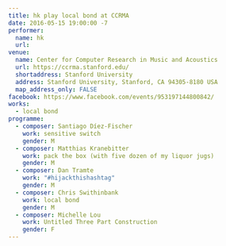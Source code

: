 ```yaml
---
title: hk play local bond at CCRMA
date: 2016-05-15 19:00:00 -7
performer:
  name: hk
  url:
venue:
  name: Center for Computer Research in Music and Acoustics
  url: https://ccrma.stanford.edu/
  shortaddress: Stanford University
  address: Stanford University, Stanford, CA 94305-8180 USA
  map_address_only: FALSE
facebook: https://www.facebook.com/events/953197144800842/
works:
  - local bond
programme:
  - composer: Santiago Díez-Fischer
    work: sensitive switch
    gender: M
  - composer: Matthias Kranebitter
    work: pack the box (with five dozen of my liquor jugs)
    gender: M
  - composer: Dan Tramte
    work: "#hijackthishashtag"
    gender: M
  - composer: Chris Swithinbank
    work: local bond
    gender: M
  - composer: Michelle Lou
    work: Untitled Three Part Construction
    gender: F
---
```

